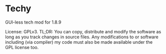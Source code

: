 # Techy
GUI-less tech mod for 1.8.9

License: GPLv3. TL;DR: You can copy, distribute and modify the software as long as you track changes in source files. Any modifications to or software including (via compiler) my code must also be made available under the GPL license too.
